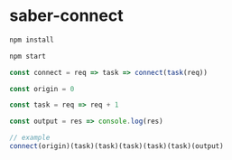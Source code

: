 # saber-connect

```bash
npm install

npm start
```

```js
const connect = req => task => connect(task(req))

const origin = 0

const task = req => req + 1

const output = res => console.log(res)

// example
connect(origin)(task)(task)(task)(task)(task)(output)
```
